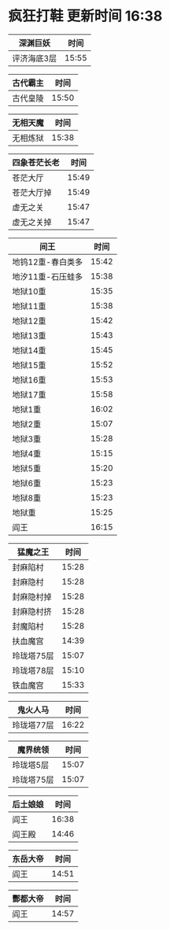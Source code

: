 # 疯狂打鞋 更新时间 16:38

| 深渊巨妖   | 时间    |
|--------|-------|
| 评济海底3层 | 15:55 |

| 古代霸主   | 时间    |
|--------|-------|
| 古代皇陵 | 15:50 |

| 无相天魔   | 时间    |
|--------|-------|
| 无相炼狱 | 15:38 |

| 四象苍茫长老   | 时间    |
|--------|-------|
| 苍茫大厅 | 15:49 |
| 苍茫大厅掉 | 15:49 |
| 虚无之关 | 15:47 |
| 虚无之关掉 | 15:47 |

| 间王   | 时间    |
|--------|-------|
| 地钨12重-春白类多 | 15:42 |
| 地汐11重-石压蛙多 | 15:38 |
| 地狱10重 | 15:35 |
| 地狱11重 | 15:38 |
| 地狱12重 | 15:42 |
| 地狱13重 | 15:43 |
| 地狱14重 | 15:45 |
| 地狱15重 | 15:52 |
| 地狱16重 | 15:53 |
| 地狱17重 | 15:58 |
| 地狱1重 | 16:02 |
| 地狱2重 | 15:07 |
| 地狱3重 | 15:28 |
| 地狱4重 | 15:15 |
| 地狱5重 | 15:20 |
| 地狱6重 | 15:23 |
| 地狱8重 | 15:23 |
| 地狱重 | 15:25 |
| 阎王 | 16:15 |

| 猛魔之王   | 时间    |
|--------|-------|
| 封麻陷村 | 15:28 |
| 封麻隐村 | 15:28 |
| 封麻隐村掉 | 15:28 |
| 封麻隐村挤 | 15:28 |
| 封魔陷村 | 15:28 |
| 扶血魔宫 | 14:39 |
| 玲珑塔75层 | 15:07 |
| 玲珑塔78层 | 15:10 |
| 铁血魔宫 | 15:33 |

| 鬼火人马   | 时间    |
|--------|-------|
| 玲珑塔77层 | 16:22 |

| 魔界统领   | 时间    |
|--------|-------|
| 玲珑塔5层 | 15:07 |
| 玲珑塔75层 | 15:07 |

| 后土娘娘   | 时间    |
|--------|-------|
| 阎王 | 16:38 |
| 阎王殿 | 14:46 |

| 东岳大帝   | 时间    |
|--------|-------|
| 阎王 | 14:51 |

| 酆都大帝   | 时间    |
|--------|-------|
| 阎王 | 14:57 |